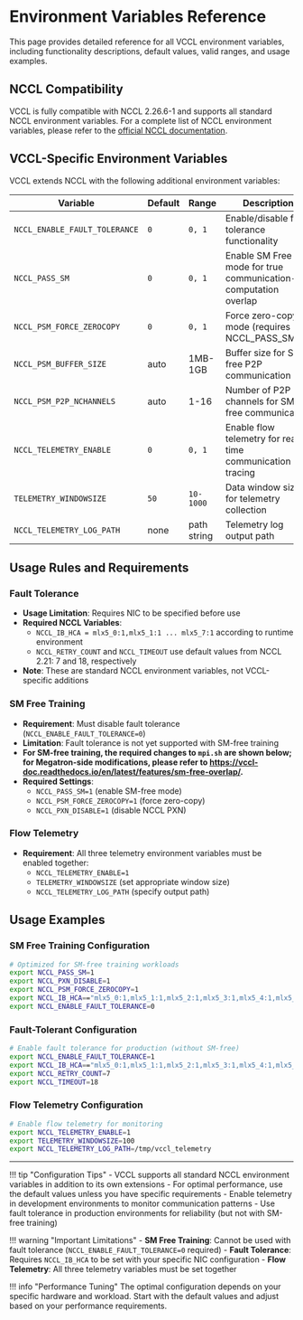 # Environment Variables Reference

This page provides detailed reference for all VCCL environment variables, including functionality descriptions, default values, valid ranges, and usage examples.

## NCCL Compatibility

VCCL is fully compatible with NCCL 2.26.6-1 and supports all standard NCCL environment variables. For a complete list of NCCL environment variables, please refer to the [official NCCL documentation](https://docs.nvidia.com/deeplearning/nccl/user-guide/docs/env.html).

## VCCL-Specific Environment Variables

VCCL extends NCCL with the following additional environment variables:

| Variable | Default | Range | Description |
|----------|---------|-------|-------------|
| `NCCL_ENABLE_FAULT_TOLERANCE` | `0` | `0, 1` | Enable/disable fault tolerance functionality |
| `NCCL_PASS_SM` | `0` | `0, 1` | Enable SM Free mode for true communication-computation overlap |
| `NCCL_PSM_FORCE_ZEROCOPY` | `0` | `0, 1` | Force zero-copy mode (requires NCCL_PASS_SM=1) |
| `NCCL_PSM_BUFFER_SIZE` | auto | 1MB-1GB | Buffer size for SM-free P2P communication |
| `NCCL_PSM_P2P_NCHANNELS` | auto | 1-16 | Number of P2P channels for SM-free communication |
| `NCCL_TELEMETRY_ENABLE` | `0` | `0, 1` | Enable flow telemetry for real-time communication tracing |
| `TELEMETRY_WINDOWSIZE` | `50` | `10-1000` | Data window size for telemetry collection |
| `NCCL_TELEMETRY_LOG_PATH` | none | path string | Telemetry log output path |

## Usage Rules and Requirements

### Fault Tolerance
- **Usage Limitation**: Requires NIC to be specified before use
- **Required NCCL Variables**: 
  - `NCCL_IB_HCA = mlx5_0:1,mlx5_1:1 ... mlx5_7:1` according to runtime environment
  - `NCCL_RETRY_COUNT` and `NCCL_TIMEOUT` use default values from NCCL 2.21: 7 and 18, respectively
- **Note**: These are standard NCCL environment variables, not VCCL-specific additions

### SM Free Training
- **Requirement**: Must disable fault tolerance (`NCCL_ENABLE_FAULT_TOLERANCE=0`)
- **Limitation**: Fault tolerance is not yet supported with SM-free training
- **For SM-free training, the required changes to `mpi.sh` are shown below; for Megatron-side modifications, please refer to https://vccl-doc.readthedocs.io/en/latest/features/sm-free-overlap/.**
- **Required Settings**:
  - `NCCL_PASS_SM=1` (enable SM-free mode)
  - `NCCL_PSM_FORCE_ZEROCOPY=1` (force zero-copy)
  - `NCCL_PXN_DISABLE=1` (disable NCCL PXN)

### Flow Telemetry
- **Requirement**: All three telemetry environment variables must be enabled together:
  - `NCCL_TELEMETRY_ENABLE=1`
  - `TELEMETRY_WINDOWSIZE` (set appropriate window size)
  - `NCCL_TELEMETRY_LOG_PATH` (specify output path)

## Usage Examples

### SM Free Training Configuration

```bash
# Optimized for SM-free training workloads
export NCCL_PASS_SM=1
export NCCL_PXN_DISABLE=1
export NCCL_PSM_FORCE_ZEROCOPY=1
export NCCL_IB_HCA=="mlx5_0:1,mlx5_1:1,mlx5_2:1,mlx5_3:1,mlx5_4:1,mlx5_5:1,mlx6_3:1,mlx5_7:1"
export NCCL_ENABLE_FAULT_TOLERANCE=0
```

### Fault-Tolerant Configuration
```bash
# Enable fault tolerance for production (without SM-free)
export NCCL_ENABLE_FAULT_TOLERANCE=1
export NCCL_IB_HCA=="mlx5_0:1,mlx5_1:1,mlx5_2:1,mlx5_3:1,mlx5_4:1,mlx5_5:1,mlx6_3:1,mlx5_7:1"
export NCCL_RETRY_COUNT=7
export NCCL_TIMEOUT=18
```

### Flow Telemetry Configuration
```bash
# Enable flow telemetry for monitoring
export NCCL_TELEMETRY_ENABLE=1
export TELEMETRY_WINDOWSIZE=100
export NCCL_TELEMETRY_LOG_PATH=/tmp/vccl_telemetry
```

---

!!! tip "Configuration Tips"
    - VCCL supports all standard NCCL environment variables in addition to its own extensions
    - For optimal performance, use the default values unless you have specific requirements
    - Enable telemetry in development environments to monitor communication patterns
    - Use fault tolerance in production environments for reliability (but not with SM-free training)

!!! warning "Important Limitations"
    - **SM Free Training**: Cannot be used with fault tolerance (`NCCL_ENABLE_FAULT_TOLERANCE=0` required)
    - **Fault Tolerance**: Requires `NCCL_IB_HCA` to be set with your specific NIC configuration
    - **Flow Telemetry**: All three telemetry variables must be set together

!!! info "Performance Tuning"
    The optimal configuration depends on your specific hardware and workload. Start with the default values and adjust based on your performance requirements.
